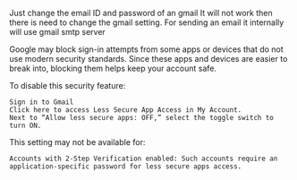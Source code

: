 Just change the email ID and password of an gmail
It will not work then there is need to change the gmail setting. For sending an email it internally will use gmail smtp server


Google may block sign-in attempts from some apps or devices that do not use modern security standards. Since these apps and devices are easier to break into, blocking them helps keep your account safe.

To disable this security feature:

    Sign in to Gmail
    Click here to access Less Secure App Access in My Account.
    Next to “Allow less secure apps: OFF,” select the toggle switch to turn ON.

This setting may not be available for:

    Accounts with 2-Step Verification enabled: Such accounts require an application-specific password for less secure apps access.
